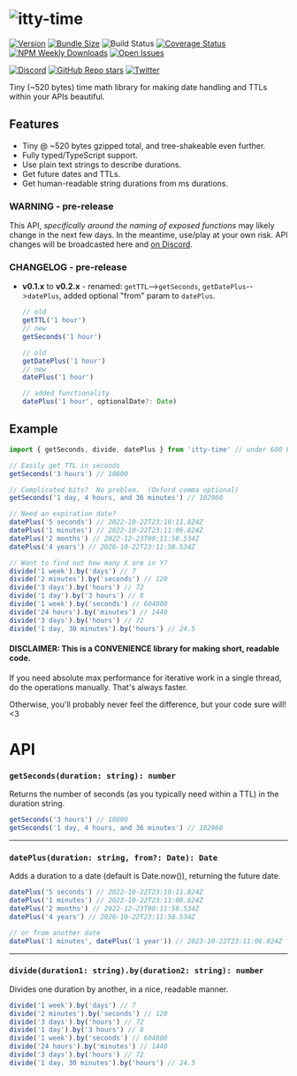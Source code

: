 # ![itty-time](https://user-images.githubusercontent.com/865416/197366211-0b93287c-50fb-4f2e-b78e-ff1a8aa7d635.png)

[![Version](https://img.shields.io/npm/v/itty-time.svg?style=flat-square)](https://npmjs.com/package/itty-time)
[![Bundle Size](https://img.shields.io/bundlephobia/minzip/itty-time?style=flat-square)](https://bundlephobia.com/result?p=itty-time)
![Build Status](https://img.shields.io/github/workflow/status/kwhitley/itty-time/build?style=flat-square)
[![Coverage Status](https://img.shields.io/coveralls/github/kwhitley/itty-time/v0.x?style=flat-square)](https://coveralls.io/github/kwhitley/itty-time?branch=v0.x)
[![NPM Weekly Downloads](https://img.shields.io/npm/dw/itty-time?style=flat-square)](https://npmjs.com/package/itty-time)
[![Open Issues](https://img.shields.io/github/issues/kwhitley/itty-time?style=flat-square)](https://github.com/kwhitley/itty-time/issues)

[![Discord](https://img.shields.io/discord/832353585802903572?style=flat-square)](https://discord.com/channels/832353585802903572)
[![GitHub Repo stars](https://img.shields.io/github/stars/kwhitley/itty-time?style=social)](https://github.com/kwhitley/itty-time)
[![Twitter](https://img.shields.io/twitter/follow/kevinrwhitley.svg?style=social&label=Follow)](https://www.twitter.com/kevinrwhitley)

Tiny (~520 bytes) time math library for making date handling and TTLs within your APIs beautiful.

## Features

- Tiny @ ~520 bytes gzipped total, and tree-shakeable even further.
- Fully typed/TypeScript support.
- Use plain text strings to describe durations.
- Get future dates and TTLs.
- Get human-readable string durations from ms durations.

### WARNING - pre-release
This API, *specifically around the naming of exposed functions* may likely change in the next few days.  In the meantime, use/play at your own risk.  API changes will be broadcasted here and [on Discord](https://discord.com/channels/832353585802903572/1033783747809648680).

### CHANGELOG - pre-release
- **v0.1.x** to **v0.2.x** - renamed: `getTTL`-->`getSeconds`, `getDatePlus`-->`datePlus`, added optional "from" param to `datePlus`.
  ```ts
  // old
  getTTL('1 hour')
  // new
  getSeconds('1 hour')

  // old
  getDatePlus('1 hour')
  // new
  datePlus('1 hour')

  // added functionality
  datePlus('1 hour', optionalDate?: Date)
  ```
## Example

```js
import { getSeconds, divide, datePlus } from 'itty-time' // under 600 bytes

// Easily get TTL in seconds
getSeconds('3 hours') // 10800

// Complicated bits?  No problem.  (Oxford comma optional)
getSeconds('1 day, 4 hours, and 36 minutes') // 102960

// Need an expiration date?
datePlus('5 seconds') // 2022-10-22T23:10:11.824Z
datePlus('1 minutes') // 2022-10-22T23:11:06.824Z
datePlus('2 months') // 2022-12-23T00:11:58.534Z
datePlus('4 years') // 2026-10-22T23:11:58.534Z

// Want to find out how many X are in Y?
divide('1 week').by('days') // 7
divide('2 minutes').by('seconds') // 120
divide('3 days').by('hours') // 72
divide('1 day').by('3 hours') // 8
divide('1 week').by('seconds') // 604800
divide('24 hours').by('minutes') // 1440
divide('3 days').by('hours') // 72
divide('1 day, 30 minutes').by('hours') // 24.5
```

#### DISCLAIMER: This is a CONVENIENCE library for making short, readable code.

If you need absolute max performance for iterative work in a single thread, do the operations manually. That's always faster.

Otherwise, you'll probably never feel the difference, but your code sure will! <3

# API

### `getSeconds(duration: string): number`
Returns the number of seconds (as you typically need within a TTL) in the duration string.
```ts
getSeconds('3 hours') // 10800
getSeconds('1 day, 4 hours, and 36 minutes') // 102960
```

---

### `datePlus(duration: string, from?: Date): Date`
Adds a duration to a date (default is Date.now()), returning the future date.
```ts
datePlus('5 seconds') // 2022-10-22T23:10:11.824Z
datePlus('1 minutes') // 2022-10-22T23:11:06.824Z
datePlus('2 months') // 2022-12-23T00:11:58.534Z
datePlus('4 years') // 2026-10-22T23:11:58.534Z

// or from another date
datePlus('1 minutes', datePlus('1 year')) // 2023-10-22T23:11:06.824Z
```

---

### `divide(duration1: string).by(duration2: string): number`
Divides one duration by another, in a nice, readable manner.
```ts
divide('1 week').by('days') // 7
divide('2 minutes').by('seconds') // 120
divide('3 days').by('hours') // 72
divide('1 day').by('3 hours') // 8
divide('1 week').by('seconds') // 604800
divide('24 hours').by('minutes') // 1440
divide('3 days').by('hours') // 72
divide('1 day, 30 minutes').by('hours') // 24.5
```
